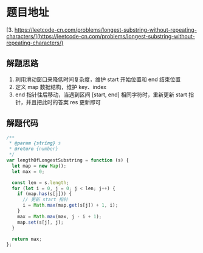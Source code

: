 # 题目地址

[3. https://leetcode-cn.com/problems/longest-substring-without-repeating-characters/](https://leetcode-cn.com/problems/longest-substring-without-repeating-characters/)

## 解题思路

1. 利用滑动窗口来降低时间复杂度，维护 start 开始位置和 end 结束位置
2. 定义 map 数据结构，维护 key、index
3. end 指针往后移动，当遇到区间 [start, end] 相同字符时，重新更新 start 指针，并且把此时的答案 res 更新即可

## 解题代码

```js
/**
 * @param {string} s
 * @return {number}
 */
var lengthOfLongestSubstring = function (s) {
  let map = new Map();
  let max = 0;

  const len = s.length;
  for (let i = 0, j = 0; j < len; j++) {
    if (map.has(s[j])) {
      // 更新 start 指针
      i = Math.max(map.get(s[j]) + 1, i);
    }
    max = Math.max(max, j - i + 1);
    map.set(s[j], j);
  }

  return max;
};
```
